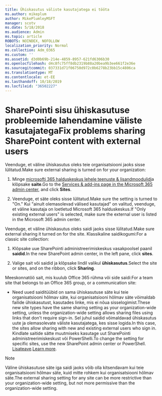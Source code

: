 ```yaml
---
title: Ühiskasutus väliste kasutajatega ei tööta
ms.author: mikeplum
author: MikePlumleyMSFT
manager: scotv
ms.date: 5/18/2018
ms.audience: Admin
ms.topic: article
ROBOTS: NOINDEX, NOFOLLOW
localization_priority: Normal
ms.collection: Adm_O365
ms.custom: ''
ms.assetid: d3d0b69b-214e-4859-8957-621fd6306b30
ms.openlocfilehash: d4c8fc75ff8db2319b88a20bea9b3ee661f2e36e
ms.sourcegitcommit: 037331d71f06750d972c0b6278b23bb15c4806ca
ms.translationtype: MT
ms.contentlocale: et-EE
ms.lasthandoff: 10/18/2019
ms.locfileid: "36502227"
---
```

# <a name="fix-problems-sharing-sharepoint-content-with-external-users"></a><span data-ttu-id="6595c-102">SharePointi sisu ühiskasutuse probleemide lahendamine väliste kasutajatega</span><span class="sxs-lookup"><span data-stu-id="6595c-102">Fix problems sharing SharePoint content with external users</span></span>

<span data-ttu-id="6595c-103">Veenduge, et väline ühiskasutus oleks teie organisatsiooni jaoks sisse lülitatud.</span><span class="sxs-lookup"><span data-stu-id="6595c-103">Make sure external sharing is turned on for your organization:</span></span>
  
1. <span data-ttu-id="6595c-104">Minge [microsofti 365 halduskeskus lehele teenuste &amp; lisandmoodulid](https://portal.office.com/adminportal/home#/Settings/ServicesAndAddIns)ja klõpsake **saite**.</span><span class="sxs-lookup"><span data-stu-id="6595c-104">Go to the [Services &amp; add-ins page in the Microsoft 365 admin center](https://portal.office.com/adminportal/home#/Settings/ServicesAndAddIns), and click **Sites**.</span></span>
    
2. <span data-ttu-id="6595c-105">Veenduge, et säte oleks sisse lülitatud.</span><span class="sxs-lookup"><span data-stu-id="6595c-105">Make sure the setting is turned to "On."</span></span> <span data-ttu-id="6595c-106">Kui "ainult olemasolevad välised kasutajad" on valitud, veenduge, et väline kasutaja on loetletud Microsoft 365 halduskeskus.</span><span class="sxs-lookup"><span data-stu-id="6595c-106">If "Only existing external users" is selected, make sure the external user is listed in the Microsoft 365 admin center.</span></span>
    
<span data-ttu-id="6595c-107">Veenduge, et väline ühiskasutus oleks saidi jaoks sisse lülitatud.</span><span class="sxs-lookup"><span data-stu-id="6595c-107">Make sure external sharing it turned on for the site.</span></span> <span data-ttu-id="6595c-108">Klassikaline saidikogumi:</span><span class="sxs-lookup"><span data-stu-id="6595c-108">For a classic site collection:</span></span>
  
1. <span data-ttu-id="6595c-109">Klõpsake uue SharePointi administreerimiskeskus vasakpoolsel paanil **saidid**.</span><span class="sxs-lookup"><span data-stu-id="6595c-109">In the new SharePoint admin center, in the left pane, click **sites**.</span></span>
    
2. <span data-ttu-id="6595c-110">Valige sait või saidid ja klõpsake lindil valikul **ühiskasutus**.</span><span class="sxs-lookup"><span data-stu-id="6595c-110">Select the site or sites, and on the ribbon, click **Sharing**.</span></span>
    
<span data-ttu-id="6595c-111">Meeskonnatöö sait, mis kuulub Office 365 rühma või side saidi:</span><span class="sxs-lookup"><span data-stu-id="6595c-111">For a team site that belongs to an Office 365 group, or a communication site:</span></span>
  
- <span data-ttu-id="6595c-112">Need uued saiditüübid on sama ühiskasutuse säte kui teie organisatsiooni hõlmav säte, kui organisatsiooni hõlmav säte võimaldab failide ühiskasutust, kasutades linke, mis ei nõua sisselogimist.</span><span class="sxs-lookup"><span data-stu-id="6595c-112">These new site types have the same sharing setting as your organization-wide setting, unless the organization-wide setting allows sharing files using links that don't require sign-in.</span></span> <span data-ttu-id="6595c-113">Sel juhul saidid võimaldavad ühiskasutus uute ja olemasolevate väliste kasutajatega, kes sisse logida.</span><span class="sxs-lookup"><span data-stu-id="6595c-113">In this case, the sites allow sharing with new and existing external users who sign in.</span></span> <span data-ttu-id="6595c-114">Kindlate saitide sätte muutmiseks kasutage uut SharePointi administreerimiskeskust või PowerShelli.</span><span class="sxs-lookup"><span data-stu-id="6595c-114">To change the setting for specific sites, use the new SharePoint admin center or PowerShell.</span></span> <span data-ttu-id="6595c-115">[Lisateave](https://go.microsoft.com/fwlink/?linkid=871863).</span><span class="sxs-lookup"><span data-stu-id="6595c-115">[Learn more](https://go.microsoft.com/fwlink/?linkid=871863).</span></span>
    
> [!NOTE]
> <span data-ttu-id="6595c-116">Väline ühiskasutuse säte iga saidi jaoks võib olla kitsendavam kui teie organisatsiooni hõlmav säte, kuid mitte rohkem kui organisatsiooni hõlmav säte.</span><span class="sxs-lookup"><span data-stu-id="6595c-116">The external sharing setting for any site can be more restrictive than your organization-wide setting, but not more permissive than the organization-wide setting.</span></span> 
  

